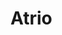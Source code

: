 <h1>Atrio</h1>
<head>
<style>
table, th, td {
  border: 1px solid black;
  border-collapse: collapse;
}
</style>
</head>
<body>
